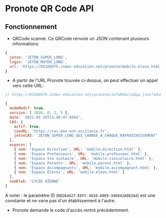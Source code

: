 # Pronote QR Code API

## Fonctionnement

* QRCode scanné. Ce QRCode renvoie un JSON contenant plusieurs informations:
```js
{
  jeton: 'JETON_SUPER_LONG',
  login: 'JETON_MOYEN_LONG',
  url: 'https://0310047h.index-education.net/pronote/mobile.eleve.html'
}
```

* A partir de l'URL Pronote trouvée ci-dessus, on peut effectuer un appel vers cette URL:
```js
// https://0310047h.index-education.net/pronote/infoMobileApp.json?id=0D264427-EEFC-4810-A9E9-346942A862A4

{
  modeModif: true,
  version: [ 2020, 0, 2, 5 ],
  date: '2021-01-20T11:48:47.694Z',
  CAS: {
    actif: true,
    casURL: 'https://cas.mon-ent-occitanie.fr',
    jetonCAS: 'JETON_SUPER_LONG_QUI_CHANGE_A_CHAQUE_RAFRAICHISSEMENT'
  },
  espaces: [
    { nom: 'Espace Direction', URL: 'mobile.direction.html' },
    { nom: 'Espace Professeurs', URL: 'mobile.professeur.html' },
    { nom: 'Espace Vie scolaire', URL: 'mobile.viescolaire.html' },
    { nom: 'Espace Parents', URL: 'mobile.parent.html' },
    { nom: 'Espace Accompagnants', URL: 'mobile.accompagnant.html' },
    { nom: 'Espace Élèves', URL: 'mobile.eleve.html' }
  ],
  nomEtab: 'LYCEE OZENNE'
}
```
A noter : le paramètre ID (`0D264427-EEFC-4810-A9E9-346942A862A4`) est une constante et ne varie pas d'un établissement à l'autre.

* Pronote demande le code d'accès rentré précédemment.